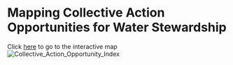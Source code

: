 # Mapping Collective Action Opportunities for Water Stewardship

Click [here](https://panda.maps.arcgis.com/apps/mapviewer/index.html?webmap=8d5c4bf6c6ff46c1a5c00e0b62e0b821) to go to the interactive map
![Collective_Action_Opportunity_Index](https://user-images.githubusercontent.com/73111463/225402479-cba45c77-64fd-4503-b6cf-3e2dd7f0c7a2.jpg)
